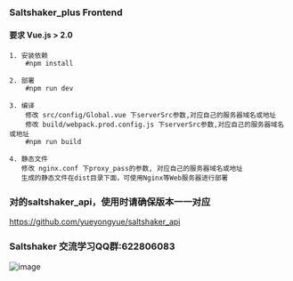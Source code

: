 ### Saltshaker_plus Frontend

#### **要求 Vue.js > 2.0**

````
1. 安装依赖
    #npm install
````
````
2. 部署
    #npm run dev
````
````
3. 编译
    修改 src/config/Global.vue 下serverSrc参数,对应自己的服务器域名或地址
    修改 build/webpack.prod.config.js 下serverSrc参数,对应自己的服务器域名或地址
    #npm run build
````
````
4. 静态文件
   修改 nginx.conf 下proxy_pass的参数, 对应自己的服务器域名或地址
   生成的静态文件在dist目录下面，可使用Nginx等Web服务器进行部署
````

### 对的saltshaker_api，使用时请确保版本一一对应
https://github.com/yueyongyue/saltshaker_api

### Saltshaker 交流学习QQ群:622806083
![image](https://github.com/yueyongyue/saltshaker_api/blob/master/screenshots/qq.png)